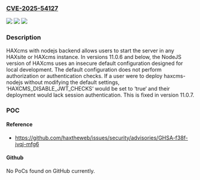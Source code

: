### [CVE-2025-54127](https://cve.mitre.org/cgi-bin/cvename.cgi?name=CVE-2025-54127)
![](https://img.shields.io/static/v1?label=Product&message=issues&color=blue)
![](https://img.shields.io/static/v1?label=Version&message=%3C%2011.0.7%20&color=brightgreen)
![](https://img.shields.io/static/v1?label=Vulnerability&message=CWE-1188%3A%20Insecure%20Default%20Initialization%20of%20Resource&color=brightgreen)

### Description

HAXcms with nodejs backend allows users to start the server in any HAXsite or HAXcms instance. In versions 11.0.6 and below, the NodeJS version of HAXcms uses an insecure default configuration designed for local development. The default configuration does not perform authorization or authentication checks. If a user were to deploy haxcms-nodejs without modifying the default settings, ‘HAXCMS_DISABLE_JWT_CHECKS‘ would be set to ‘true‘ and their deployment would lack session authentication. This is fixed in version 11.0.7.

### POC

#### Reference
- https://github.com/haxtheweb/issues/security/advisories/GHSA-f38f-jvqj-mfg6

#### Github
No PoCs found on GitHub currently.

